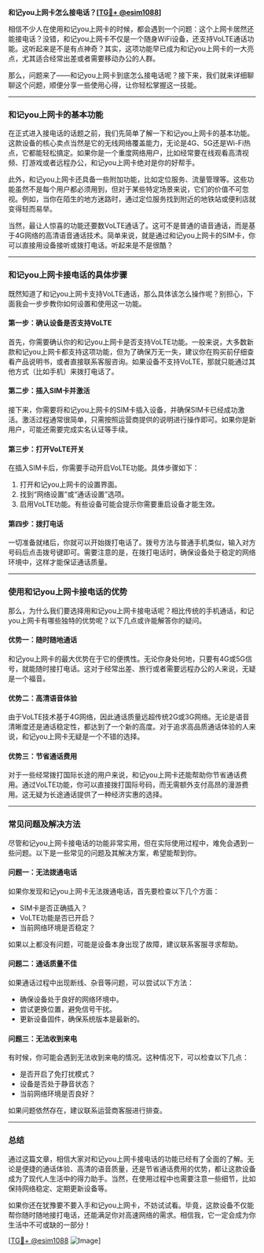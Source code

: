 **和记you上网卡怎么接电话？[[TG💪+ @esim1088](https://t.me/s/esim1088)]**

相信不少人在使用和记you上网卡的时候，都会遇到一个问题：这个上网卡居然还能接电话？没错，和记you上网卡不仅是一个随身WiFi设备，还支持VoLTE通话功能。这听起来是不是有点神奇？其实，这项功能早已成为和记you上网卡的一大亮点，尤其适合经常出差或者需要移动办公的人群。

那么，问题来了——和记you上网卡到底怎么接电话呢？接下来，我们就来详细聊聊这个问题，顺便分享一些使用心得，让你轻松掌握这一技能。

---

### 和记you上网卡的基本功能

在正式进入接电话的话题之前，我们先简单了解一下和记you上网卡的基本功能。这款设备的核心卖点当然是它的无线网络覆盖能力，无论是4G、5G还是Wi-Fi热点，它都能轻松搞定。如果你是一个重度网络用户，比如经常要在线观看高清视频、打游戏或者远程办公，和记you上网卡绝对是你的好帮手。

此外，和记you上网卡还具备一些附加功能，比如定位服务、流量管理等。这些功能虽然不是每个用户都必须用到，但对于某些特定场景来说，它们的价值不可忽视。例如，当你在陌生的地方迷路时，通过定位服务找到附近的地铁站或便利店就变得轻而易举。

当然，最让人惊喜的功能还要数VoLTE通话了。这可不是普通的语音通话，而是基于4G网络的高清语音通话技术。简单来说，就是通过和记you上网卡的SIM卡，你可以直接用设备接听或拨打电话。听起来是不是很酷？

---

### 和记you上网卡接电话的具体步骤

既然知道了和记you上网卡支持VoLTE通话，那么具体该怎么操作呢？别担心，下面我会一步步教你如何设置和使用这一功能。

#### 第一步：确认设备是否支持VoLTE

首先，你需要确认你的和记you上网卡是否支持VoLTE功能。一般来说，大多数新款和记you上网卡都支持这项功能，但为了确保万无一失，建议你在购买前仔细查看产品说明书，或者直接联系客服咨询。如果设备不支持VoLTE，那就只能通过其他方式（比如手机）来拨打电话了。

#### 第二步：插入SIM卡并激活

接下来，你需要将和记you上网卡的SIM卡插入设备，并确保SIM卡已经成功激活。激活过程通常很简单，只需按照运营商提供的说明进行操作即可。如果你是新用户，可能还需要完成实名认证等手续。

#### 第三步：打开VoLTE开关

在插入SIM卡后，你需要手动开启VoLTE功能。具体步骤如下：

1. 打开和记you上网卡的设置界面。
2. 找到“网络设置”或“通话设置”选项。
3. 启用VoLTE功能。有些设备可能会提示你需要重启设备才能生效。

#### 第四步：拨打电话

一切准备就绪后，你就可以开始拨打电话了。拨号方法与普通手机类似，输入对方号码后点击拨号键即可。需要注意的是，在拨打电话时，确保设备处于稳定的网络环境中，这样才能保证通话质量。

---

### 使用和记you上网卡接电话的优势

那么，为什么我们要选择用和记you上网卡接电话呢？相比传统的手机通话，和记you上网卡有哪些独特的优势呢？以下几点或许能解答你的疑问。

#### 优势一：随时随地通话

和记you上网卡的最大优势在于它的便携性。无论你身处何地，只要有4G或5G信号，就能随时接打电话。这对于经常出差、旅行或者需要远程办公的人来说，无疑是一个福音。

#### 优势二：高清语音体验

由于VoLTE技术基于4G网络，因此通话质量远超传统2G或3G网络。无论是语音清晰度还是通话稳定性，都达到了一个新的高度。对于追求高品质通话体验的人来说，和记you上网卡无疑是一个不错的选择。

#### 优势三：节省通话费用

对于一些经常拨打国际长途的用户来说，和记you上网卡还能帮助你节省通话费用。通过VoLTE功能，你可以直接拨打国际号码，而无需额外支付高昂的漫游费用。这无疑为长途通话提供了一种经济实惠的选择。

---

### 常见问题及解决方法

尽管和记you上网卡接电话的功能非常实用，但在实际使用过程中，难免会遇到一些问题。以下是一些常见的问题及其解决方案，希望能帮到你。

#### 问题一：无法拨通电话

如果你发现和记you上网卡无法拨通电话，首先要检查以下几个方面：

- SIM卡是否正确插入？
- VoLTE功能是否已开启？
- 当前网络环境是否稳定？

如果以上都没有问题，可能是设备本身出现了故障，建议联系客服寻求帮助。

#### 问题二：通话质量不佳

如果通话过程中出现断线、杂音等问题，可以尝试以下方法：

- 确保设备处于良好的网络环境中。
- 尝试更换位置，避免信号干扰。
- 更新设备固件，确保系统版本是最新的。

#### 问题三：无法收到来电

有时候，你可能会遇到无法收到来电的情况。这种情况下，可以检查以下几点：

- 是否开启了免打扰模式？
- 设备是否处于静音状态？
- 当前网络环境是否良好？

如果问题依然存在，建议联系运营商客服进行排查。

---

### 总结

通过这篇文章，相信大家对和记you上网卡接电话的功能已经有了全面的了解。无论是便捷的通话体验、高清的语音质量，还是节省通话费用的优势，都让这款设备成为了现代人生活中的得力助手。当然，在使用过程中也需要注意一些细节，比如保持网络稳定、定期更新设备等。

如果你还在犹豫要不要入手和记you上网卡，不妨试试看。毕竟，这款设备不仅能帮你随时随地接打电话，还能满足你对高速网络的需求。相信我，它一定会成为你生活中不可或缺的一部分！

[[TG💪+ @esim1088](https://t.me/s/esim1088) ![Image](https://i.postimg.cc/4NQfJmqS/Snipaste-2025-05-13-00-14-12.png)]